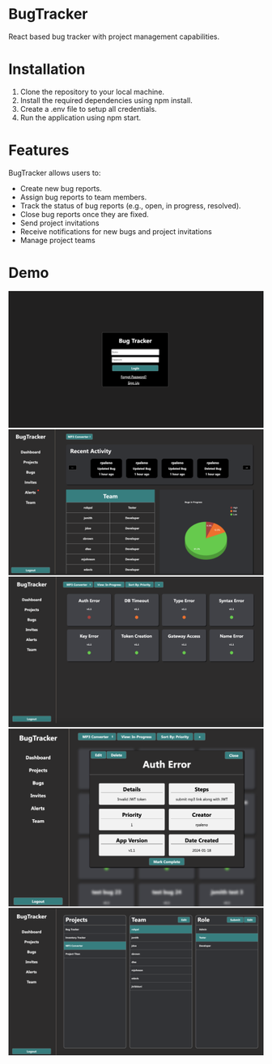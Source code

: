 # BugTracker
React based bug tracker with project management capabilities.

# Installation

1. Clone the repository to your local machine.
2. Install the required dependencies using npm install.
3. Create a .env file to setup all credentials.
5. Run the application using npm start.

# Features

BugTracker allows users to:

* Create new bug reports.
* Assign bug reports to team members.
* Track the status of bug reports (e.g., open, in progress, resolved).
* Close bug reports once they are fixed.
* Send project invitations
* Receive notifications for new bugs and project invitations
* Manage project teams
  

# Demo

![Login](./README_Assets/login.png)
![Dashboard](./README_Assets/dashboard.png)
![Bugs](./README_Assets/bugs.png)
![Bug Report](./README_Assets/bug_report.png)
![Team](./README_Assets/team.png)
